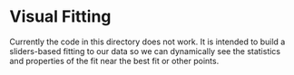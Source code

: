 # Visual Fitting

Currently the code in this directory does not work. It is intended to build a sliders-based
fitting to our data so we can dynamically see the statistics and properties of the fit near the
best fit or other points.  
